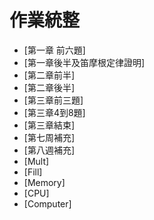 # 作業統整
* [第一章 前六題]
* [第一章後半及笛摩根定律證明]
* [第二章前半]
* [第二章後半]
* [第三章前三題]
* [第三章4到8題]
* [第三章結束]
* [第七周補充]
* [第八週補充]
* [Mult]
* [Fill]
* [Memory]
* [CPU]
* [Computer]